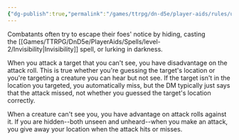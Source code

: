 ```yaml
---
{"dg-publish":true,"permalink":"/games/ttrpg/dn-d5e/player-aids/rules/unseen-attackers-and-targets/","tags":["TTRPG/DND/5e","Rules"],"noteIcon":""}
---
```



Combatants often try to escape their foes' notice by hiding, casting the [[Games/TTRPG/DnD5e/PlayerAids/Spells/level-2/Invisibility\|Invisibility]] spell, or lurking in darkness.

When you attack a target that you can't see, you have disadvantage on the attack roll. This is true whether you're guessing the target's location or you're targeting a creature you can hear but not see. If the target isn't in the location you targeted, you automatically miss, but the DM typically just says that the attack missed, not whether you guessed the target's location correctly.

When a creature can't see you, you have advantage on attack rolls against it. If you are hidden--both unseen and unheard--when you make an attack, you give away your location when the attack hits or misses.
